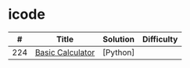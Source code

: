 # icode

| # | Title | Solution | Difficulty |
|---| ----- | -------- | ---------- |
|224|[Basic Calculator](https://leetcode.com/problems/basic-calculator/) | [Python]
